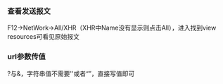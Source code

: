 ### 查看发送报文

F12→NetWork→All/XHR（XHR中Name没有显示则点击All），进入找到view resources可看见原始报文

### url参数传值

?与&，字符串值不需要''或者“”，直接写值即可